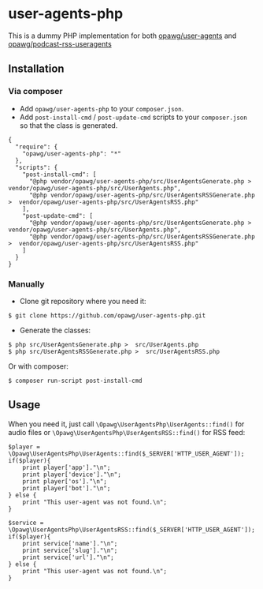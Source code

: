 # user-agents-php
This is a dummy PHP implementation for both [opawg/user-agents](https://github.com/opawg/user-agents) and [opawg/podcast-rss-useragents](https://github.com/opawg/podcast-rss-useragents)

## Installation

### Via composer

- Add `opawg/user-agents-php` to your `composer.json`.
- Add `post-install-cmd` / `post-update-cmd` scripts to your `composer.json` so that the class is generated.

```
{
  "require": {
    "opawg/user-agents-php": "*"
  },
  "scripts": {
    "post-install-cmd": [
      "@php vendor/opawg/user-agents-php/src/UserAgentsGenerate.php >  vendor/opawg/user-agents-php/src/UserAgents.php",
      "@php vendor/opawg/user-agents-php/src/UserAgentsRSSGenerate.php >  vendor/opawg/user-agents-php/src/UserAgentsRSS.php"
    ],
    "post-update-cmd": [
      "@php vendor/opawg/user-agents-php/src/UserAgentsGenerate.php >  vendor/opawg/user-agents-php/src/UserAgents.php",
      "@php vendor/opawg/user-agents-php/src/UserAgentsRSSGenerate.php >  vendor/opawg/user-agents-php/src/UserAgentsRSS.php"
    ]
  }
}
```

### Manually
- Clone git repository where you need it:

```
$ git clone https://github.com/opawg/user-agents-php.git
```

- Generate the classes:

```
$ php src/UserAgentsGenerate.php >  src/UserAgents.php
$ php src/UserAgentsRSSGenerate.php >  src/UserAgentsRSS.php
```

Or with composer:

```
$ composer run-script post-install-cmd
```

## Usage
When you need it, just call `\Opawg\UserAgentsPhp\UserAgents::find()` for audio files or `\Opawg\UserAgentsPhp\UserAgentsRSS::find()` for RSS feed:

```
$player = \Opawg\UserAgentsPhp\UserAgents::find($_SERVER['HTTP_USER_AGENT']);
if($player){
	print player['app']."\n";
	print player['device']."\n";
	print player['os']."\n";
	print player['bot']."\n";
} else {
	print "This user-agent was not found.\n";
}

$service = \Opawg\UserAgentsPhp\UserAgentsRSS::find($_SERVER['HTTP_USER_AGENT']);
if($player){
	print service['name']."\n";
	print service['slug']."\n";
	print service['url']."\n";
} else {
	print "This user-agent was not found.\n";
}
```
